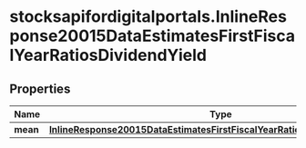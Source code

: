 # stocksapifordigitalportals.InlineResponse20015DataEstimatesFirstFiscalYearRatiosDividendYield

## Properties

Name | Type | Description | Notes
------------ | ------------- | ------------- | -------------
**mean** | [**InlineResponse20015DataEstimatesFirstFiscalYearRatiosDividendYieldMean**](InlineResponse20015DataEstimatesFirstFiscalYearRatiosDividendYieldMean.md) |  | [optional] 


